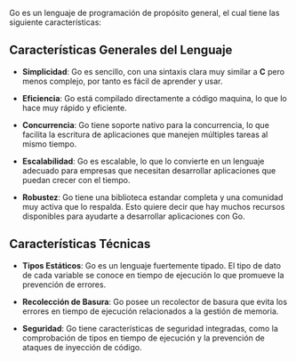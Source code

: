 Go es un lenguaje de programación de propósito general, el cual tiene
las siguiente características:

## Características Generales del Lenguaje

* __Simplicidad__: Go es sencillo, con una sintaxis clara muy similar a **C** pero menos complejo, por tanto es fácil de aprender y usar.

* __Eficiencia__: Go está compilado directamente a código maquina, lo que lo hace muy rápido y eficiente.

* __Concurrencia__: Go tiene soporte nativo para la concurrencia, lo que facilita la escritura de aplicaciones que manejen múltiples tareas al mismo tiempo.

* __Escalabílidad__: Go es escalable, lo que lo convierte en un lenguaje adecuado para empresas que necesitan desarrollar aplicaciones que puedan crecer con el tiempo.

* __Robustez__: Go tiene una biblioteca estandar completa y una comunidad muy activa que lo respalda. Esto quiere decir que hay muchos recursos disponibles para ayudarte a desarrollar aplicaciones con Go.

## Características Técnicas

* __Tipos Estáticos__: Go es un lenguaje fuertemente tipado. El tipo de dato de cada variable se conoce en tiempo de ejecución lo que promueve la prevención de errores.

* __Recolección de Basura__: Go posee un recolector de basura que evita los errores en tiempo de ejecución relacionados a la gestión de memoria.

* __Seguridad__: Go tiene características de seguridad integradas, como la comprobación de tipos en tiempo de ejecución y la prevención de ataques de inyección de código.